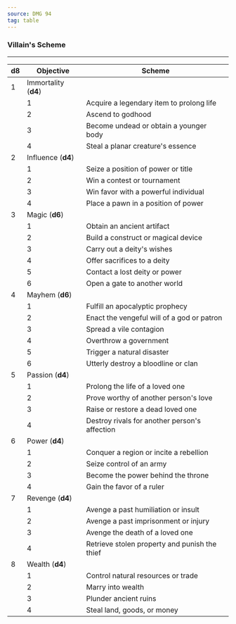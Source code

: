 ```yaml
---
source: DMG 94
tag: table
---
```


### Villain's Scheme
---
|**d8**|Objective|Scheme|
|----|----|----------|
|1 |Immortality (**d4**)||
||1|Acquire a legendary item to prolong life|
||2|Ascend to godhood|
||3|Become undead or obtain a younger body|
||4|Steal a planar creature's essence|
|2 |Influence (**d4**)||
||1|Seize a position of power or title|
||2|Win a contest or tournament|
||3|Win favor with a powerful individual|
||4|Place a pawn in a position of power|
|3 |Magic (**d6**)||
||1|Obtain an ancient artifact|
||2|Build a construct or magical device|
||3|Carry out a deity's wishes|
||4|Offer sacrifices to a deity|
||5|Contact a lost deity or power|
||6|Open a gate to another world|
|4 |Mayhem (**d6**)||
||1|Fulfill an apocalyptic prophecy|
||2|Enact the vengeful will of a god or patron|
||3|Spread a vile contagion|
||4|Overthrow a government|
||5|Trigger a natural disaster|
||6|Utterly destroy a bloodline or clan|
|5 |Passion (**d4**)||
||1|Prolong the life of a loved one|
||2|Prove worthy of another person's love|
||3|Raise or restore a dead loved one|
||4|Destroy rivals for another person's affection|
|6 |Power (**d4**)||
||1|Conquer a region or incite a rebellion|
||2|Seize control of an army|
||3|Become the power behind the throne|
||4|Gain the favor of a ruler|
|7 |Revenge (**d4**)||
||1|Avenge a past humiliation or insult|
||2|Avenge a past imprisonment or injury|
||3|Avenge the death of a loved one|
||4|Retrieve stolen property and punish the thief|
|8 |Wealth (**d4**)||
||1|Control natural resources or trade|
||2|Marry into wealth|
||3|Plunder ancient ruins|
||4|Steal land, goods, or money|
